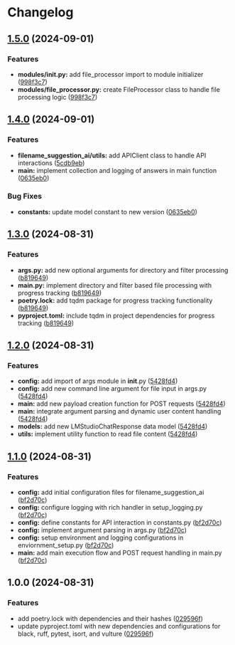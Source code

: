 # Changelog

## [1.5.0](https://github.com/myinusa/filename-suggestion-ai/compare/v1.4.0...v1.5.0) (2024-09-01)


### Features

* **modules/__init__.py:** add file_processor import to module initializer ([998f3c7](https://github.com/myinusa/filename-suggestion-ai/commit/998f3c7ac823a5813d5bd0d7334aa082857750bf))
* **modules/file_processor.py:** create FileProcessor class to handle file processing logic ([998f3c7](https://github.com/myinusa/filename-suggestion-ai/commit/998f3c7ac823a5813d5bd0d7334aa082857750bf))

## [1.4.0](https://github.com/myinusa/filename-suggestion-ai/compare/v1.3.0...v1.4.0) (2024-09-01)


### Features

* **filename_suggestion_ai/utils:** add APIClient class to handle API interactions ([5cdb9eb](https://github.com/myinusa/filename-suggestion-ai/commit/5cdb9eb92b4ad416112605574989f4e603900c38))
* **main:** implement collection and logging of answers in main function ([0635eb0](https://github.com/myinusa/filename-suggestion-ai/commit/0635eb0d2e7624cfa06df943d1fb625dfc96e387))


### Bug Fixes

* **constants:** update model constant to new version ([0635eb0](https://github.com/myinusa/filename-suggestion-ai/commit/0635eb0d2e7624cfa06df943d1fb625dfc96e387))

## [1.3.0](https://github.com/myinusa/filename-suggestion-ai/compare/v1.2.0...v1.3.0) (2024-08-31)


### Features

* **args.py:** add new optional arguments for directory and filter processing ([b819649](https://github.com/myinusa/filename-suggestion-ai/commit/b819649317b2bc6569aad8b85f9872a5719c8bbc))
* **main.py:** implement directory and filter based file processing with progress tracking ([b819649](https://github.com/myinusa/filename-suggestion-ai/commit/b819649317b2bc6569aad8b85f9872a5719c8bbc))
* **poetry.lock:** add tqdm package for progress tracking functionality ([b819649](https://github.com/myinusa/filename-suggestion-ai/commit/b819649317b2bc6569aad8b85f9872a5719c8bbc))
* **pyproject.toml:** include tqdm in project dependencies for progress tracking ([b819649](https://github.com/myinusa/filename-suggestion-ai/commit/b819649317b2bc6569aad8b85f9872a5719c8bbc))

## [1.2.0](https://github.com/myinusa/filename-suggestion-ai/compare/v1.1.0...v1.2.0) (2024-08-31)


### Features

* **config:** add import of args module in __init__.py ([5428fd4](https://github.com/myinusa/filename-suggestion-ai/commit/5428fd4a3a5b574a7fd40debbfa7ac4bc548c96e))
* **config:** add new command line argument for file input in args.py ([5428fd4](https://github.com/myinusa/filename-suggestion-ai/commit/5428fd4a3a5b574a7fd40debbfa7ac4bc548c96e))
* **main:** add new payload creation function for POST requests ([5428fd4](https://github.com/myinusa/filename-suggestion-ai/commit/5428fd4a3a5b574a7fd40debbfa7ac4bc548c96e))
* **main:** integrate argument parsing and dynamic user content handling ([5428fd4](https://github.com/myinusa/filename-suggestion-ai/commit/5428fd4a3a5b574a7fd40debbfa7ac4bc548c96e))
* **models:** add new LMStudioChatResponse data model ([5428fd4](https://github.com/myinusa/filename-suggestion-ai/commit/5428fd4a3a5b574a7fd40debbfa7ac4bc548c96e))
* **utils:** implement utility function to read file content ([5428fd4](https://github.com/myinusa/filename-suggestion-ai/commit/5428fd4a3a5b574a7fd40debbfa7ac4bc548c96e))

## [1.1.0](https://github.com/myinusa/filename-suggestion-ai/compare/v1.0.0...v1.1.0) (2024-08-31)


### Features

* **config:** add initial configuration files for filename_suggestion_ai ([bf2d70c](https://github.com/myinusa/filename-suggestion-ai/commit/bf2d70cf6757b55cc05d349ac6e197c2381cdccb))
* **config:** configure logging with rich handler in setup_logging.py ([bf2d70c](https://github.com/myinusa/filename-suggestion-ai/commit/bf2d70cf6757b55cc05d349ac6e197c2381cdccb))
* **config:** define constants for API interaction in constants.py ([bf2d70c](https://github.com/myinusa/filename-suggestion-ai/commit/bf2d70cf6757b55cc05d349ac6e197c2381cdccb))
* **config:** implement argument parsing in args.py ([bf2d70c](https://github.com/myinusa/filename-suggestion-ai/commit/bf2d70cf6757b55cc05d349ac6e197c2381cdccb))
* **config:** setup environment and logging configurations in enviornment_setup.py ([bf2d70c](https://github.com/myinusa/filename-suggestion-ai/commit/bf2d70cf6757b55cc05d349ac6e197c2381cdccb))
* **main:** add main execution flow and POST request handling in main.py ([bf2d70c](https://github.com/myinusa/filename-suggestion-ai/commit/bf2d70cf6757b55cc05d349ac6e197c2381cdccb))

## 1.0.0 (2024-08-31)


### Features

* add poetry.lock with dependencies and their hashes ([029596f](https://github.com/myinusa/filename-suggestion-ai/commit/029596f57c803770233f0ed34ab4c73f32b463a6))
* update pyproject.toml with new dependencies and configurations for black, ruff, pytest, isort, and vulture ([029596f](https://github.com/myinusa/filename-suggestion-ai/commit/029596f57c803770233f0ed34ab4c73f32b463a6))
